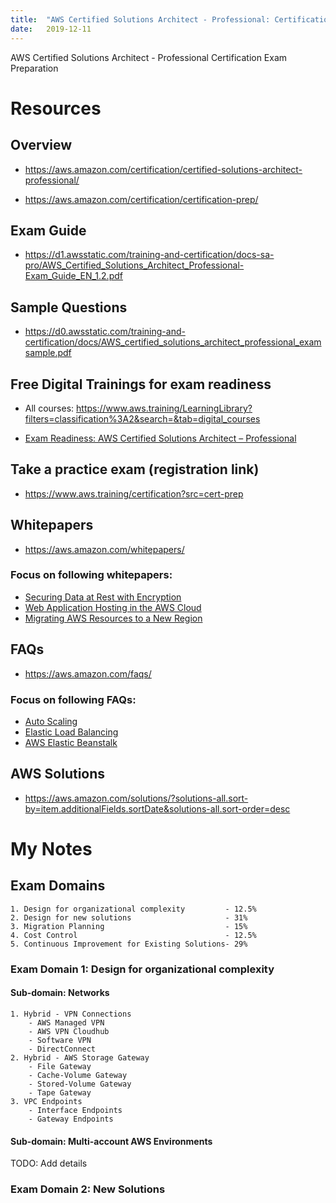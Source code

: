 ```yaml
---
title:  "AWS Certified Solutions Architect - Professional: Certification Preparation"
date:   2019-12-11
---
```


AWS Certified Solutions Architect - Professional Certification Exam Preparation

# Resources

## Overview
- https://aws.amazon.com/certification/certified-solutions-architect-professional/

- https://aws.amazon.com/certification/certification-prep/

## Exam Guide
- https://d1.awsstatic.com/training-and-certification/docs-sa-pro/AWS_Certified_Solutions_Architect_Professional-Exam_Guide_EN_1.2.pdf

## Sample Questions
- https://d0.awsstatic.com/training-and-certification/docs/AWS_certified_solutions_architect_professional_examsample.pdf

## Free Digital Trainings for exam readiness
- All courses:
https://www.aws.training/LearningLibrary?filters=classification%3A2&search=&tab=digital_courses

- [Exam Readiness: AWS Certified Solutions Architect – Professional](https://www.aws.training/Details/eLearning?id=34737)

## Take a practice exam (registration link)
- https://www.aws.training/certification?src=cert-prep

## Whitepapers
- https://aws.amazon.com/whitepapers/

### Focus on following whitepapers:
- [Securing Data at Rest with Encryption](https://d0.awsstatic.com/whitepapers/aws-securing-data-at-rest-with-encryption.pdf) 
- [Web Application Hosting in the AWS Cloud](https://d0.awsstatic.com/whitepapers/aws-web-hosting-best-practices.pdf?refid=em_) 
- [Migrating AWS Resources to a New Region](http://d0.awsstatic.com/whitepapers/aws-migrate-resources-to-new-region.pdf?refid=70138000001adyu)

## FAQs
- https://aws.amazon.com/faqs/

### Focus on following FAQs: 
- [Auto Scaling](https://aws.amazon.com/ec2/faqs/)
- [Elastic Load Balancing](https://aws.amazon.com/elasticloadbalancing/faqs/) 
- [AWS Elastic Beanstalk](https://aws.amazon.com/elasticbeanstalk/faqs/)
  
## AWS Solutions
- https://aws.amazon.com/solutions/?solutions-all.sort-by=item.additionalFields.sortDate&solutions-all.sort-order=desc


# My Notes

## Exam Domains
    1. Design for organizational complexity         - 12.5%
    2. Design for new solutions                     - 31%
    3. Migration Planning                           - 15%
    4. Cost Control                                 - 12.5%
    5. Continuous Improvement for Existing Solutions- 29%


### Exam Domain 1: Design for organizational complexity

#### Sub-domain: Networks
    1. Hybrid - VPN Connections
        - AWS Managed VPN
        - AWS VPN Cloudhub
        - Software VPN
        - DirectConnect
    2. Hybrid - AWS Storage Gateway
        - File Gateway
        - Cache-Volume Gateway
        - Stored-Volume Gateway
        - Tape Gateway
    3. VPC Endpoints
        - Interface Endpoints
        - Gateway Endpoints

#### Sub-domain: Multi-account AWS Environments
TODO: Add details

### Exam Domain 2: New Solutions